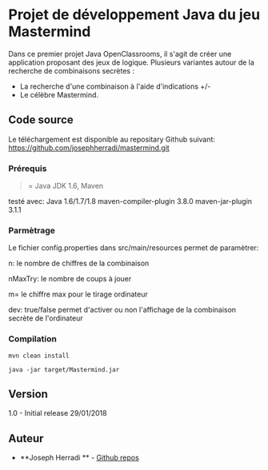 # Projet de développement Java du jeu Mastermind

Dans ce premier projet Java OpenClassrooms, il s'agit de créer une application proposant des jeux de logique. Plusieurs variantes autour de la recherche de combinaisons secrètes :
- La recherche d'une combinaison à l'aide d'indications +/-
- Le célèbre Mastermind.

## Code source
Le téléchargement est disponible  au repositary Github suivant:
https://github.com/josephherradi/mastermind.git

### Prérequis

>= Java JDK 1.6, Maven

testé avec:
Java 1.6/1.7/1.8
maven-compiler-plugin 3.8.0
maven-jar-plugin 3.1.1

### Parmètrage
Le fichier config.properties dans src/main/resources permet de paramètrer:

n: le nombre de chiffres de la combinaison

nMaxTry:  le nombre de coups à jouer

m= le chiffre max pour le tirage ordinateur

dev: true/false permet d'activer ou non l'affichage de la combinaison secrète de l'ordinateur

### Compilation

```
mvn clean install
```
```
java -jar target/Mastermind.jar
```

## Version
1.0 - Initial release  29/01/2018
## Auteur

* **Joseph Herradi ** - [Github repos](https://github.com/josephherradi/)
